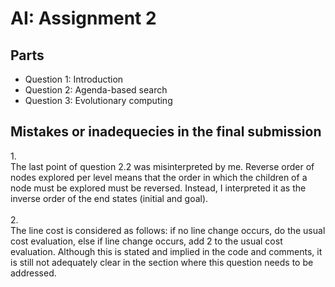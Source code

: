 # AI: Assignment 2

## Parts

- Question 1: Introduction
- Question 2: Agenda-based search
- Question 3: Evolutionary computing

## Mistakes or inadequecies in the final submission

1.<br>
The last point of question 2.2 was misinterpreted by me. Reverse order of nodes explored per level means that the order in which the children of a node must be explored must be reversed. Instead, I interpreted it as the inverse order of the end states (initial and goal).
<br><br>2.<br>
The line cost is considered as follows: if no line change occurs, do the usual cost evaluation, else if line change occurs, add 2 to the usual cost evaluation. Although this is stated and implied in the code and comments, it is still not adequately clear in the section where this question needs to be addressed.
